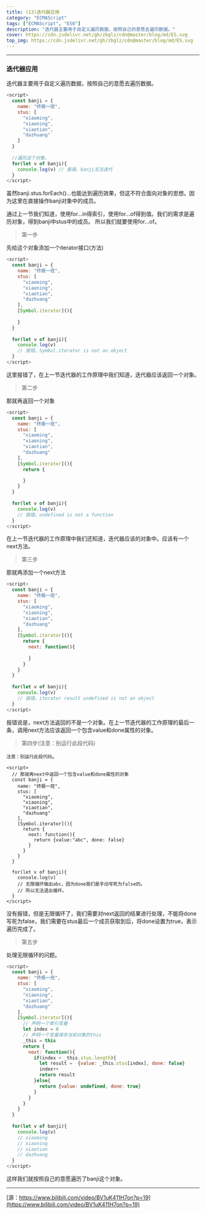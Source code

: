 ```yaml
---
title: (13)迭代器应用
category: "ECMAScript"
tags: ["ECMAScript", "ES6"]
description: "迭代器主要用于自定义遍历数据，按照自己的意愿去遍历数据。"
cover: https://cdn.jsdelivr.net/gh/zbglz/cdn@master/blog/md/ES.svg
top_img: https://cdn.jsdelivr.net/gh/zbglz/cdn@master/blog/md/ES.svg
---
```


***

### 迭代器应用

迭代器主要用于自定义遍历数据，按照自己的意愿去遍历数据。


```js es
<script>
  const banji = {
    name: "终极一班",
    stus: [
      "xiaoming",
      "xiaoning",
      "xiaotian",
      "dazhuang"
    ]
  }
  
  //遍历这个对象。
  for(let v of banji){
    console.log(v) // 报错，banji无法迭代
  }
</script>
```


虽然banji.stus.forEach()...也能达到遍历效果，但这不符合面向对象的思想。因为这里在直接操作banji对象中的成员。  

通过上一节我们知道，使用for...in得索引，使用for...of得到值。我们的需求是遍历对象，得到banji中stus中的成员。  所以我们就要使用for...of。

> 第一步

先给这个对象添加一个iterator接口(方法)


```js es
<script>
  const banji = {
    name: "终极一班",
    stus: [
      "xiaoming",
      "xiaoning",
      "xiaotian",
      "dazhuang"
    ],
    [Symbol.iterator](){
      
    }
  }
  
  for(let v of banji){
    console.log(v) 
    // 报错，Symbol.iterator is not an object
  }
</script>
```


这里报错了，在上一节迭代器的工作原理中我们知道，迭代器应该返回一个对象。

> 第二步

那就再返回一个对象


```js es
<script>
  const banji = {
    name: "终极一班",
    stus: [
      "xiaoming",
      "xiaoning",
      "xiaotian",
      "dazhuang"
    ],
    [Symbol.iterator](){
      return {

      }
    }
  }
  
  for(let v of banji){
    console.log(v) 
    // 报错，undefined is not a function
  }
</script>
```


在上一节迭代器的工作原理中我们还知道，迭代器应该的对象中。应该有一个next方法。

> 第三步

那就再添加一个next方法


```js es
<script>
  const banji = {
    name: "终极一班",
    stus: [
      "xiaoming",
      "xiaoning",
      "xiaotian",
      "dazhuang"
    ],
    [Symbol.iterator](){
      return {
        next: function(){
          
        }
      }
    }
  }
  
  for(let v of banji){
    console.log(v) 
    // 报错，iterator result undefined is not an object
  }
</script>
```


报错说是，next方法返回的不是一个对象。在上一节迭代器的工作原理的最后一条，调用next方法应该返回一个包含value和done属性的对象。

> 第四步(注意：别运行此段代码)

`注意：别运行此段代码`。


    <script>
      // 那就再next中返回一个包含value和done属性的对象
      const banji = {
        name: "终极一班",
        stus: [
          "xiaoming",
          "xiaoning",
          "xiaotian",
          "dazhuang"
        ],
        [Symbol.iterator](){
          return {
            next: function(){
              return {value:"abc", done: false}
            }
          }
        }
      }
      
      for(let v of banji){
        console.log(v) 
        // 无限循环输出abc，因为done我们是手动写死为false的。
        // 所以无法退出循环。
      }
    </script>


没有报错，但是无限循环了，我们需要对next返回的结果进行处理，不能将done写死为false，我们需要在stus最后一个成员获取到后，将done设置为true，表示遍历完成了。


> 第五步

处理无限循环的问题。


```js es
<script>
  const banji = {
    name: "终极一班",
    stus: [
      "xiaoming",
      "xiaoning",
      "xiaotian",
      "dazhuang"
    ],
    [Symbol.iterator](){
      // 声明一个索引变量
      let index = 0
      // 声明一个变量保存当前对象的this
      _this = this
      return {
        next: function(){
          if(index < _this.stus.length){
            let result =  {value: _this.stus[index], done: false}
            index++
            return result
          }else{
            return {value: undefined, done: true}
          }
        }
      }
    }
  }
  
  for(let v of banji){
    console.log(v) 
    // xiaoming
    // xiaoning
    // xiaotian
    // dazhuang
  }
</script>
```


这样我们就按照自己的意愿遍历了banji这个对象。

***

[源：https://www.bilibili.com/video/BV1uK411H7on?p=19](https://www.bilibili.com/video/BV1uK411H7on?p=19)